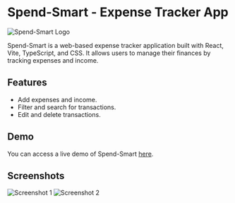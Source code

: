 # Spend-Smart - Expense Tracker App

![Spend-Smart Logo](link-to-your-logo.png)

Spend-Smart is a web-based expense tracker application built with React, Vite, TypeScript, and CSS. It allows users to manage their finances by tracking expenses and income.
## Features

- Add expenses and income.
- Filter and search for transactions.
- Edit and delete transactions.

## Demo

You can access a live demo of Spend-Smart [here](link-to-demo).

## Screenshots

![Screenshot 1](screenshots/screenshot1.png)
![Screenshot 2](screenshots/screenshot2.png)


